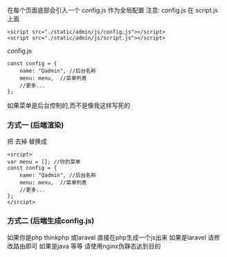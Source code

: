 在每个页面底部会引入一个  config.js 作为全局配置
注意: config.js  在 script.js 上面
```
<script src="./static/admin/js/config.js"></script>
<script src="./static/admin/js/script.js"></script>
```
config.js

```
const config = {
    name: "Qadmin", //后台名称
    menu: menu,  //菜单列表
    //更多...
};
```

如果菜单是后台控制的,而不是像我这样写死的

### 方式一 (后端渲染)
把 <script src="./static/admin/js/config.js"></script> 去掉 替换成
```
<srcipt>
var menu = []; //你的菜单
const config = {
    name: "Qadmin", //后台名称
    menu: menu,  //菜单列表
    //更多...
};
</srcipt>
```
### 方式二 (后端生成config.js)

如果你是php thinkphp 或laravel 直接在php生成一个js出来
如果是laravel 请修改路由即可
如果是java 等等 请使用nginx伪静态达到目的
 <script src="./static/admin/js/config.js"></script>











